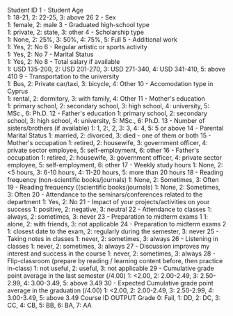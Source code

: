 Student ID
1 - Student Age                           
    1: 18-21, 2: 22-25, 3: above 26
2 - Sex                                   
    1: female, 2: male
3 - Graduated high-school type            
    1: private, 2: state, 3: other
4 - Scholarship type                      
    1: None, 2: 25%, 3: 50%, 4: 75%, 5: Full
5 - Additional work                       
    1: Yes, 2: No
6 - Regular artistic or sports activity   
    1: Yes, 2: No
7 - Marital Status                        
    1: Yes, 2: No
8 - Total salary if available            
    1: USD 135-200, 2: USD 201-270, 3: USD 271-340, 4: USD 341-410, 5: above 410
9 - Transportation to the university      
    1: Bus, 2: Private car/taxi, 3: bicycle, 4: Other
10 - Accomodation type in Cyprus          
    1: rental, 2: dormitory, 3: with family, 4: Other
11 - Mother's education                   
    1: primary school, 2: secondary school, 3: high school, 4: university, 5: MSc., 6: Ph.D.
12 - Father's education
    1: primary school, 2: secondary school, 3: high school, 4: university, 5: MSc., 6: Ph.D.
13 - Number of sisters/brothers (if available)
    1: 1, 2:, 2, 3: 3, 4: 4, 5: 5 or above
14 - Parental Marital Status
    1: married, 2: divorced, 3: died - one of them or both
15 - Mother's occupation
    1: retired, 2: housewife, 3: government officer, 4: private sector employee,
    5: self-employment, 6: other
16 - Father's occupation
    1: retired, 2: housewife, 3: government officer, 4: private sector employee,
    5: self-employment, 6: other
17 - Weekly study hours
    1: None, 2: <5 hours, 3: 6-10 hours, 4: 11-20 hours, 5: more than 20 hours
18 - Reading frequency (non-scientific books/journals)
    1: None, 2: Sometimes, 3: Often
19 - Reading frequency ((scientific books/journals)
    1: None, 2: Sometimes, 3: Often
20 - Attendance to the seminars/conferences related to the department
    1: Yes, 2: No
21 - Impact of your projects/activities on your success
    1: positive, 2: negative, 3: neutral
22 - Attendance to classes
    1: always, 2: sometimes, 3: never
23 - Preparation to midterm exams 1
    1: alone, 2: with friends, 3: not applicable
24 - Preparation to midterm exams 2
    1: closest date to the exam, 2: regularly during the semester, 3: never
25 - Taking notes in classes
    1: never, 2: sometimes, 3: always
26 - Listening in classes
    1: never, 2: sometimes, 3: always
27 - Discussion improves my interest and success in the course
    1: never, 2: sometimes, 3: always
28 - Flip-classroom (prepare by reading / learning content before, then practice in-class)
    1: not useful, 2: useful, 3: not applicable
29 - Cumulative grade point average in the last semester (/4.00)
    1: <2.00, 2: 2.00-2.49, 3: 2.50-2.99, 4: 3.00-3.49, 5: above 3.49
30 - Expected Cumulative grade point average in the graduation (/4.00)
    1: <2.00, 2: 2.00-2.49, 3: 2.50-2.99, 4: 3.00-3.49, 5: above 3.49
Course ID 
OUTPUT Grade
    0: Fail, 1: DD, 2: DC, 3: CC, 4: CB, 5: BB, 6: BA, 7: AA
